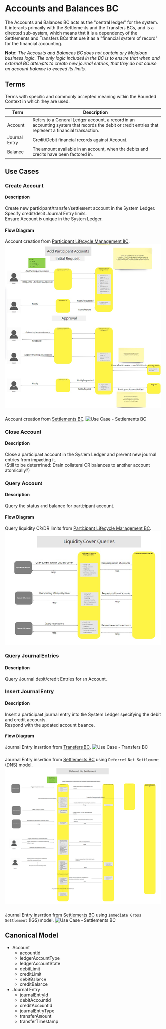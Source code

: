 # Accounts and Balances BC

The Accounts and Balances BC acts as the "central ledger" for the system.  It interacts primarily with the Settlements and the Transfers BCs, and is a directed sub-system, which means that it is a dependency of the Settlements and Transfers BCs that use it as a "financial system of record" for the financial accounting.

**Note:** *The Accounts and Balances BC does not contain any Mojaloop business logic.  The only logic included in the BC is to ensure that when and external BC attempts to create new journal entries, that they do not cause an account balance to exceed its limits.*

## Terms

Terms with specific and commonly accepted meaning within the Bounded Context in which they are used.

| Term | Description |
|---|---|
| Account | Refers to a General Ledger account, a record in an accounting system that records the debit or credit entries that represent a financial transaction. |
| Journal Entry | Credit/Debit financial records against Account. | 
| Balance | The amount available in an account, when the debits and credits have been factored in. | 

## Use Cases

### Create Account

#### Description

Create new participant/transfer/settlement account in the System Ledger. <br/>Specify credit/debit Journal Entry limits.<br/>Ensure Account is unique in the System Ledger.

#### Flow Diagram
Account creation from [Participant Lifecycle Management BC](../participantLifecycleManagement/index.md).
![Use Case - PLCM BC](../participantLifecycleManagement/assets/6-participant-accounts.jpg)
###

Account creation from [Settlements BC](../settlements/index.md).
![Use Case - Settlements BC](../settlements/assets/settleBootSettleModel_20210827.png)
###

### Close Account

#### Description

Close a participant account in the System Ledger and prevent new journal entries from impacting it. <br/>(Still to be determined: Drain collateral CR balances to another account atomically?)

### Query Account

#### Description

Query the status and balance for participant account.

#### Flow Diagram

Query liquidity CR/DR limits from [Participant Lifecycle Management BC](../participantLifecycleManagement/index.md).
![Use Case - PLCM BC](../participantLifecycleManagement/assets/11-liquidity-cover-queries.jpg)

### Query Journal Entries

#### Description

Query Journal debit/credit Entries for an Account.

### Insert Journal Entry

#### Description

Insert a participant journal entry into the System Ledger specifying the debit and credit accounts.<br/>Respond with the updated account balance.

#### Flow Diagram

Journal Entry insertion from [Transfers BC](../transfers/index.md).
![Use Case - Transfers BC](../transfers/assets/transfersUniversal_20210715.png)
###

Journal Entry insertion from [Settlements BC](../settlements/index.md) using `Deferred Net Settlement` (DNS) model.
![Use Case - Settlements BC](../settlements/assets/settleDeferredNet_20210827.png)
### 

Journal Entry insertion from [Settlements BC](../settlements/index.md) using `Immediate Gross Settlement` (IGS) model.
![Use Case - Settlements BC](../settlements/assets/settleImediateGross_20210827.png)

## Canonical Model

- Account
  - accountId
  - ledgerAccountType
  - ledgerAccountState
  - debitLimit
  - creditLimit
  - debitBalance
  - creditBalance
- Journal Entry
  - journalEntryId
  - debitAccountId
  - creditAccountId
  - journalEntryType
  - transferAmount
  - transferTimestamp

<!-- Footnotes themselves at the bottom. -->
<!-- ## Notes -->

[^1]: Common Interfaces: [Mojaloop Common Interface List](../../commonInterfaces.md)
